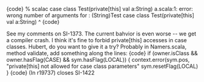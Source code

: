 {code}
% scalac case class Test(private[this] val a:String)
a.scala:1: error: wrong number of arguments for <none>: (String)Test
case class Test(private[this] val a:String)
           ^
{code}

See my comments on SI-1373.
The current bahvior is even worse -- we get a compiler crash. I think it's fine to forbid private[this] accesses in case classes. Hubert, do you want to give it a try?
Probably in Namers.scala, method validate, add something along the lines:
{code}
if (owner.isClass && owner.hasFlag(CASE) && sym.hasFlag(LOCAL)) {
  context.error(sym.pos, "private[this] not allowed for case class parameters"
  sym.resetFlag(LOCAL)
}
{code}
(In r19737) closes SI-1422
